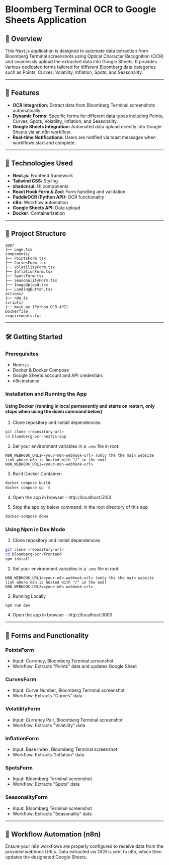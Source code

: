 # Bloomberg Terminal OCR to Google Sheets Application

## 📌 Overview

This Next.js application is designed to automate data extraction from Bloomberg Terminal screenshots using Optical Character Recognition (OCR) and seamlessly upload the extracted data into Google Sheets. It provides various dedicated forms tailored for different Bloomberg data categories such as Points, Curves, Volatility, Inflation, Spots, and Seasonality.

---

## 🚀 Features

* **OCR Integration:** Extract data from Bloomberg Terminal screenshots automatically.
* **Dynamic Forms:** Specific forms for different data types including Points, Curves, Spots, Volatility, Inflation, and Seasonality.
* **Google Sheets Integration:** Automated data upload directly into Google Sheets via an n8n workflow.
* **Real-time Notifications:** Users are notified via toast messages when workflows start and complete.

---

## 🔧 Technologies Used

* **Next.js:** Frontend framework
* **Tailwind CSS:** Styling
* **shadcn/ui:** UI components
* **React Hook Form & Zod:** Form handling and validation
* **PaddleOCR (Python API):** OCR functionality
* **n8n:** Workflow automation
* **Google Sheets API:** Data upload
* **Docker:** Containerization

---

## 📂 Project Structure

```
app/
├── page.tsx
components/
├── PointsForm.tsx
├── CurvesForm.tsx
├── VolatilityForm.tsx
├── InflationForm.tsx
├── SpotsForm.tsx
├── SeasonalityForm.tsx
├── ImageUpload.tsx
├── LoadingButton.tsx
actions/
├── n8n.ts
scripts/
├── main.py (Python OCR API)
Dockerfile
requirements.txt
```

---

## 🛠️ Getting Started

### Prerequisites

* Node.js
* Docker & Docker Compose
* Google Sheets account and API credentials
* n8n instance

### Installation and Running the App

#### Using Docker (running in local permanently and starts on restart, only stops when using the down command below)

1) Clone repository and install dependencies:

```bash
git clone <repository-url>
cd bloomberg-ocr-nextjs-app
```

2) Set your environment variables in a `.env` file in root:

```env
N8N_WEBHOOK_URL1=<your-n8n-webhook-url> (only the the main website link where n8n is hosted with "/" in the end)
N8N_WEBHOOK_URL2=<your-n8n-webhook-url>
```

3) Build Docker Container:

```bash
docker compose build
docker compose up -d
```

4) Open the app in browser - http://localhost:5103

5) Stop the app by below command: in the root directory of this app

```bash
docker-compose down
```

### Using Npm in Dev Mode

1) Clone repository and install dependencies:

```bash
git clone <repository-url>
cd bloomberg-ocr-frontend
npm install
```

2) Set your environment variables in a `.env` file in root:

```env
N8N_WEBHOOK_URL1=<your-n8n-webhook-url> (only the the main website link where n8n is hosted with "/" in the end)
N8N_WEBHOOK_URL2=<your-n8n-webhook-url>
```

3) Running Locally
```bash
npm run dev
```

4) Open the app in browser - http://localhost:3000


---

## 📑 Forms and Functionality

### PointsForm

* Input: Currency, Bloomberg Terminal screenshot
* Workflow: Extracts "Points" data and updates Google Sheet

### CurvesForm

* Input: Curve Number, Bloomberg Terminal screenshot
* Workflow: Extracts "Curves" data

### VolatilityForm

* Input: Currency Pair, Bloomberg Terminal screenshot
* Workflow: Extracts "Volatility" data

### InflationForm

* Input: Base Index, Bloomberg Terminal screenshot
* Workflow: Extracts "Inflation" data

### SpotsForm

* Input: Bloomberg Terminal screenshot
* Workflow: Extracts "Spots" data

### SeasonalityForm

* Input: Bloomberg Terminal screenshot
* Workflow: Extracts "Seasonality" data

---

## 🚦 Workflow Automation (n8n)

Ensure your n8n workflows are properly configured to receive data from the provided webhook URLs. Data extracted via OCR is sent to n8n, which then updates the designated Google Sheets.
